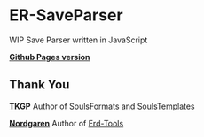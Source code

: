 # ER-SaveParser
WIP Save Parser written in JavaScript

**[Github Pages version](https://corgan.github.io/ER-SaveParser/)**


## Thank You
**[TKGP](https://github.com/JKAnderson/)** Author of [SoulsFormats](https://github.com/JKAnderson/SoulsFormats) and [SoulsTemplates](https://github.com/JKAnderson/SoulsTemplates)

**[Nordgaren](https://github.com/Nordgaren/)** Author of [Erd-Tools](https://github.com/Nordgaren/Erd-Tools)
